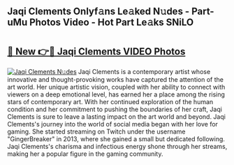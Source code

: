 ## Jaqi Clements Onlyf𝚊ns Le𝚊ked N𝚞des - Part-uMu Photos Video - Hot Part Le𝚊ks SNiLO

# <h2><a href="http://ab39397.deff.icu/?id=Jaqi+Clements">🔗 New 👉🔴 Jaqi Clements VIDEO Photos</a></h2>

[![Jaqi Clements N𝚞des](https://i.imgur.com/rIISA9y.gif)](http://ab39397.deff.icu/?id=Jaqi+Clements)
Jaqi Clements is a contemporary artist whose innovative and thought-provoking works have captured the attention of the art world. Her unique artistic vision, coupled with her ability to connect with viewers on a deep emotional level, has earned her a place among the rising stars of contemporary art. With her continued exploration of the human condition and her commitment to pushing the boundaries of her craft, Jaqi Clements is sure to leave a lasting impact on the art world and beyond. Jaqi Clements's journey into the world of social media began with her love for gaming. She started streaming on Twitch under the username "GingerBreaker" in 2013, where she gained a small but dedicated following. Jaqi Clements's charisma and infectious energy shone through her streams, making her a popular figure in the gaming community.
